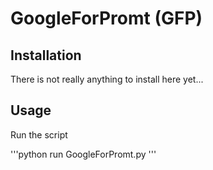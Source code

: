 # GoogleForPromt (GFP)


## Installation
There is not really anything to install here yet...


## Usage
Run the script

'''python
run GoogleForPromt.py
'''
